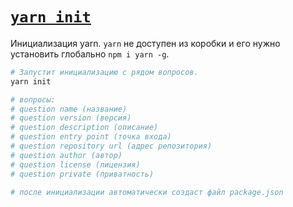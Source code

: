 # [`yarn init`](../index.md)

Инициализация yarn. `yarn` не доступен из коробки и его нужно установить глобально `npm i yarn -g`.

```bash
# Запустит инициализацию с рядом вопросов.
yarn init

# вопросы:
# question name (название)
# question version (версия)
# question description (описание)
# question entry point (точка входа)
# question repository url (адрес репозитория)
# question author (автор)
# question license (лицензия)
# question private (приватность)

# после инициализации автоматически создаст файл package.json
```
